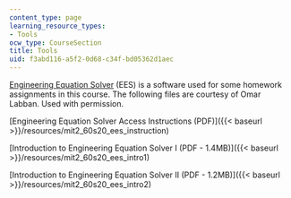 ```yaml
---
content_type: page
learning_resource_types:
- Tools
ocw_type: CourseSection
title: Tools
uid: f3abd116-a5f2-0d68-c34f-bd05362d1aec
---
```


[Engineering Equation Solver](https://fchartsoftware.com/ees/) (EES) is a software used for some homework assignments in this course. The following files are courtesy of Omar Labban. Used with permission.

[Engineering Equation Solver Access Instructions (PDF)]({{< baseurl >}}/resources/mit2_60s20_ees_instruction)

[Introduction to Engineering Equation Solver I (PDF - 1.4MB)]({{< baseurl >}}/resources/mit2_60s20_ees_intro1)

[Introduction to Engineering Equation Solver II (PDF - 1.2MB)]({{< baseurl >}}/resources/mit2_60s20_ees_intro2)